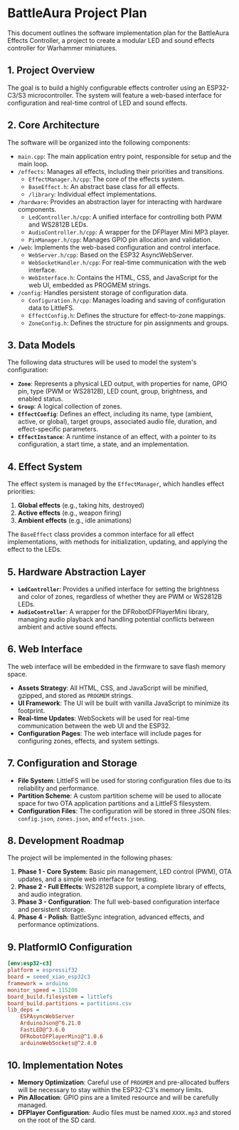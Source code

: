 # BattleAura Project Plan

This document outlines the software implementation plan for the BattleAura Effects Controller, a project to create a modular LED and sound effects controller for Warhammer miniatures.

## 1. Project Overview

The goal is to build a highly configurable effects controller using an ESP32-C3/S3 microcontroller. The system will feature a web-based interface for configuration and real-time control of LED and sound effects.

## 2. Core Architecture

The software will be organized into the following components:

-   `main.cpp`: The main application entry point, responsible for setup and the main loop.
-   `/effects`: Manages all effects, including their priorities and transitions.
    -   `EffectManager.h/cpp`: The core of the effects system.
    -   `BaseEffect.h`: An abstract base class for all effects.
    -   `/library`: Individual effect implementations.
-   `/hardware`: Provides an abstraction layer for interacting with hardware components.
    -   `LedController.h/cpp`: A unified interface for controlling both PWM and WS2812B LEDs.
    -   `AudioController.h/cpp`: A wrapper for the DFPlayer Mini MP3 player.
    -   `PinManager.h/cpp`: Manages GPIO pin allocation and validation.
-   `/web`: Implements the web-based configuration and control interface.
    -   `WebServer.h/cpp`: Based on the ESP32 AsyncWebServer.
    -   `WebSocketHandler.h/cpp`: For real-time communication with the web interface.
    -   `WebInterface.h`: Contains the HTML, CSS, and JavaScript for the web UI, embedded as PROGMEM strings.
-   `/config`: Handles persistent storage of configuration data.
    -   `Configuration.h/cpp`: Manages loading and saving of configuration data to LittleFS.
    -   `EffectConfig.h`: Defines the structure for effect-to-zone mappings.
    -   `ZoneConfig.h`: Defines the structure for pin assignments and groups.

## 3. Data Models

The following data structures will be used to model the system's configuration:

-   **`Zone`**: Represents a physical LED output, with properties for name, GPIO pin, type (PWM or WS2812B), LED count, group, brightness, and enabled status.
-   **`Group`**: A logical collection of zones.
-   **`EffectConfig`**: Defines an effect, including its name, type (ambient, active, or global), target groups, associated audio file, duration, and effect-specific parameters.
-   **`EffectInstance`**: A runtime instance of an effect, with a pointer to its configuration, a start time, a state, and an implementation.

## 4. Effect System

The effect system is managed by the `EffectManager`, which handles effect priorities:

1.  **Global effects** (e.g., taking hits, destroyed)
2.  **Active effects** (e.g., weapon firing)
3.  **Ambient effects** (e.g., idle animations)

The `BaseEffect` class provides a common interface for all effect implementations, with methods for initialization, updating, and applying the effect to the LEDs.

## 5. Hardware Abstraction Layer

-   **`LedController`**: Provides a unified interface for setting the brightness and color of zones, regardless of whether they are PWM or WS2812B LEDs.
-   **`AudioController`**: A wrapper for the DFRobotDFPlayerMini library, managing audio playback and handling potential conflicts between ambient and active sound effects.

## 6. Web Interface

The web interface will be embedded in the firmware to save flash memory space.

-   **Assets Strategy**: All HTML, CSS, and JavaScript will be minified, gzipped, and stored as `PROGMEM` strings.
-   **UI Framework**: The UI will be built with vanilla JavaScript to minimize its footprint.
-   **Real-time Updates**: WebSockets will be used for real-time communication between the web UI and the ESP32.
-   **Configuration Pages**: The web interface will include pages for configuring zones, effects, and system settings.

## 7. Configuration and Storage

-   **File System**: LittleFS will be used for storing configuration files due to its reliability and performance.
-   **Partition Scheme**: A custom partition scheme will be used to allocate space for two OTA application partitions and a LittleFS filesystem.
-   **Configuration Files**: The configuration will be stored in three JSON files: `config.json`, `zones.json`, and `effects.json`.

## 8. Development Roadmap

The project will be implemented in the following phases:

1.  **Phase 1 - Core System**: Basic pin management, LED control (PWM), OTA updates, and a simple web interface for testing.
2.  **Phase 2 - Full Effects**: WS2812B support, a complete library of effects, and audio integration.
3.  **Phase 3 - Configuration**: The full web-based configuration interface and persistent storage.
4.  **Phase 4 - Polish**: BattleSync integration, advanced effects, and performance optimizations.

## 9. PlatformIO Configuration

```ini
[env:esp32-c3]
platform = espressif32
board = seeed_xiao_esp32c3
framework = arduino
monitor_speed = 115200
board_build.filesystem = littlefs
board_build.partitions = partitions.csv
lib_deps =
    ESPAsyncWebServer
    ArduinoJson@^6.21.0
    FastLED@^3.6.0
    DFRobotDFPlayerMini@^1.0.6
    arduinoWebSockets@^2.4.0
```

## 10. Implementation Notes

-   **Memory Optimization**: Careful use of `PROGMEM` and pre-allocated buffers will be necessary to stay within the ESP32-C3's memory limits.
-   **Pin Allocation**: GPIO pins are a limited resource and will be carefully managed.
-   **DFPlayer Configuration**: Audio files must be named `XXXX.mp3` and stored on the root of the SD card.